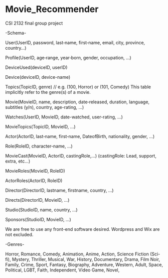 # Movie_Recommender
CSI 2132 final group project


-Schema-

User(UserID, password, last‐name, first‐name, email, city, province, country…)

Profile(UserID, age‐range, year‐born, gender, occupation, …)

DeviceUsed(deviceID, userID)

Device(deviceID, device-name)

Topics(TopicID, genre) // e.g. (100, Horror) or (101, Comedy) This table implicitly refer to the genre(s) of a movie.

Movie(MovieID, name, description, date‐released, duration, language, subtitles (y/n), country, age-rating, …)

Watches(UserID, MovieID, date-watched, user-rating, …)

MovieTopics(TopicID, MovieID, …)

Actor(ActorID, last‐name, first‐name, DateofBirth, nationality, gender, …)

Role(RoleID, character-name, …)

MovieCast(MovieID, ActorID, castingRole,…) (castingRole: Lead, support, extra, etc...)

MovieRoles(MovieID, RoleID)

ActorRoles(ActorID, RoleID)

Director(DirectorID, lastname, firstname, country, …)

Directs(DirectorID, MovieID, …)

Studio(StudioID, name, country, …)

Sponsors(StudioID, MovieID, …)



We are free to use any front-end software desired. Wordpress and Wix are not excluded.


-Genres-

Horror,
Romance,
Comedy,
Animation,
Anime,
Action,
Science Fiction (Sci-fi),
Mystery,
Thriller,
Musical,
War,
History,
Documentary,
Drama,
Film Noir,
Family,
Crime,
Sport,
Fantasy,
Biography,
Adventure,
Western,
Adult,
Space,
Political,
LGBT,
Faith,
Independent,
Video Game,
Novel,
